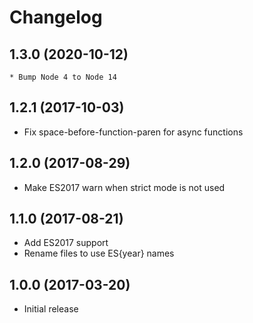 
# Changelog

## 1.3.0 (2020-10-12)

	* Bump Node 4 to Node 14

## 1.2.1 (2017-10-03)

  * Fix space-before-function-paren for async functions

## 1.2.0 (2017-08-29)

  * Make ES2017 warn when strict mode is not used

## 1.1.0 (2017-08-21)

  * Add ES2017 support
  * Rename files to use ES{year} names

## 1.0.0 (2017-03-20)

  * Initial release
